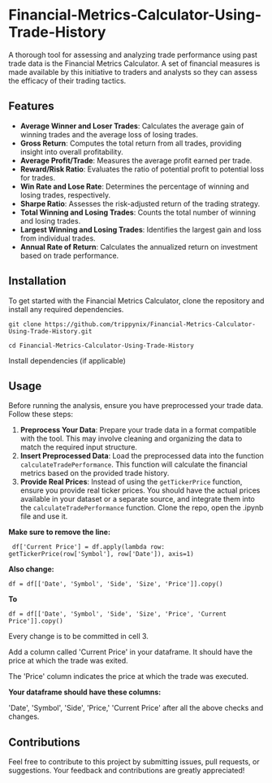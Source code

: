 # Financial-Metrics-Calculator-Using-Trade-History
A thorough tool for assessing and analyzing trade performance using past trade data is the Financial Metrics Calculator. 
A set of financial measures is made available by this initiative to traders and analysts so they can assess the efficacy of their trading tactics.

## Features
- **Average Winner and Loser Trades**: Calculates the average gain of winning trades and the average loss of losing trades.
- **Gross Return**: Computes the total return from all trades, providing insight into overall profitability.
- **Average Profit/Trade**: Measures the average profit earned per trade.
- **Reward/Risk Ratio**: Evaluates the ratio of potential profit to potential loss for trades.
- **Win Rate and Lose Rate**: Determines the percentage of winning and losing trades, respectively.
- **Sharpe Ratio**: Assesses the risk-adjusted return of the trading strategy.
- **Total Winning and Losing Trades**: Counts the total number of winning and losing trades.
- **Largest Winning and Losing Trades**: Identifies the largest gain and loss from individual trades.
- **Annual Rate of Return**: Calculates the annualized return on investment based on trade performance.

## Installation
To get started with the Financial Metrics Calculator, clone the repository and install any required dependencies.

```git clone https://github.com/trippynix/Financial-Metrics-Calculator-Using-Trade-History.git```

```cd Financial-Metrics-Calculator-Using-Trade-History```

Install dependencies (if applicable)

## Usage
Before running the analysis, ensure you have preprocessed your trade data.
Follow these steps:
1. **Preprocess Your Data**: Prepare your trade data in a format compatible with the tool. This may involve cleaning and organizing the data to match the required input structure.
2. **Insert Preprocessed Data**: Load the preprocessed data into the function `calculateTradePerformance`. This function will calculate the financial metrics based on the provided trade history.
3. **Provide Real Prices**: Instead of using the `getTickerPrice` function, ensure you provide real ticker prices. You should have the actual prices available in your dataset or a separate source, and integrate them into the `calculateTradePerformance` function.
Clone the repo, open the .ipynb file and use it.

**Make sure to remove the line:**

``` df['Current Price'] = df.apply(lambda row: getTickerPrice(row['Symbol'], row['Date']), axis=1)```

**Also change:**

```df = df[['Date', 'Symbol', 'Side', 'Size', 'Price']].copy()```

**To**

```df = df[['Date', 'Symbol', 'Side', 'Size', 'Price', 'Current Price']].copy()```

Every change is to be committed in cell 3.

Add a column called 'Current Price' in your dataframe. It should have the price at which the trade was exited.

The 'Price' column indicates the price at which the trade was executed.

**Your dataframe should have these columns:**

'Date', 'Symbol', 'Side', 'Price,' 'Current Price' after all the above checks and changes.


## Contributions
Feel free to contribute to this project by submitting issues, pull requests, or suggestions. Your feedback and contributions are greatly appreciated!
